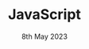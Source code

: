 ---
title: JavaScript
categories: jekyll lbs
layout: post
description: JavaScript, often abbreviated as JS, is a high-level programming language that adds interactivity and dynamic behavior to web pages. It is a fundamental component of modern web development, allowing developers to create responsive and interactive user experiences.  JavaScript is primarily used to manipulate and modify the content and behavior of web pages in real-time. It can access and modify the HTML and CSS of a page, respond to user interactions, and make requests to web servers to fetch and send data asynchronously. JavaScript is supported by all major web browsers, making it a versatile language for client-side scripting. With JavaScript, developers can create interactive features such as form validation, image sliders, interactive maps, and much more. It provides powerful APIs and libraries that simplify complex tasks and enable developers to build robust web applications. Furthermore, JavaScript can also be used on the server-side, thanks to technologies like Node.js. This allows for the development of full-stack applications, where JavaScript is used both on the front-end and back-end, providing a seamless and consistent programming environment.
date: 8th May 2023
auther: Hugo Spångberg
img: /img/img3.jpg
---